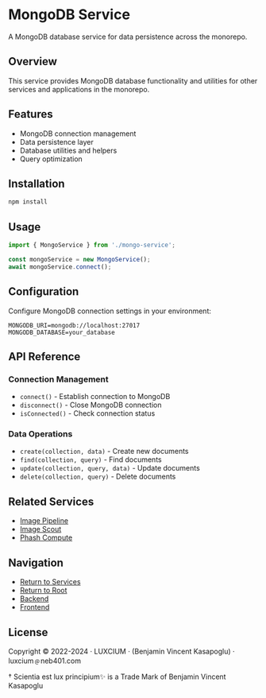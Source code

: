 # MongoDB Service

A MongoDB database service for data persistence across the monorepo.

## Overview

This service provides MongoDB database functionality and utilities for other services and applications in the monorepo.

## Features

- MongoDB connection management
- Data persistence layer
- Database utilities and helpers
- Query optimization

## Installation

```bash
npm install
```

## Usage

```typescript
import { MongoService } from './mongo-service';

const mongoService = new MongoService();
await mongoService.connect();
```

## Configuration

Configure MongoDB connection settings in your environment:

```env
MONGODB_URI=mongodb://localhost:27017
MONGODB_DATABASE=your_database
```

## API Reference

### Connection Management

- `connect()` - Establish connection to MongoDB
- `disconnect()` - Close MongoDB connection
- `isConnected()` - Check connection status

### Data Operations

- `create(collection, data)` - Create new documents
- `find(collection, query)` - Find documents
- `update(collection, query, data)` - Update documents
- `delete(collection, query)` - Delete documents

## Related Services

- [Image Pipeline](../image-pipeline/README.md)
- [Image Scout](../image-scout/README.md)
- [Phash Compute](../phash-compute/README.md)

## Navigation

- [Return to Services](../README.md)
- [Return to Root](../../README.md)
- [Backend](../../backend/README.md)
- [Frontend](../../frontend/README.md)

## License

Copyright © 2022-2024 · LUXCIUM · (Benjamin Vincent Kasapoglu) · luxcium﹫neb401.com

† Scientia est lux principium✨ is a Trade Mark of Benjamin Vincent Kasapoglu
